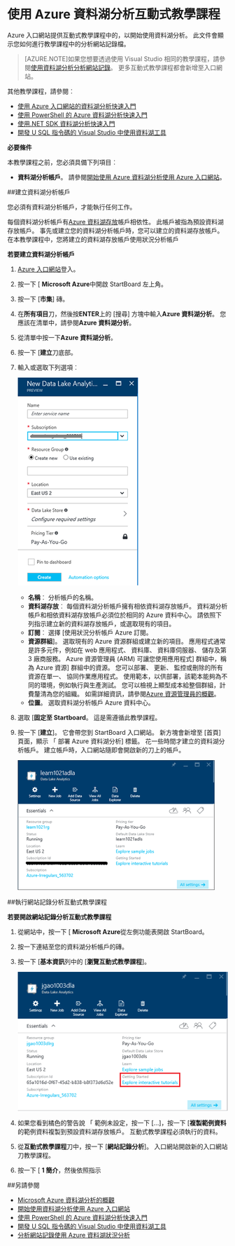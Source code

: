<properties 
   pageTitle="瞭解資料湖分析及 U SQL 使用互動式 Azure 入口網站的教學課程 |Azure" 
   description="快速開始學習資料湖分析及 U SQL。 " 
   services="data-lake-analytics" 
   documentationCenter="" 
   authors="edmacauley" 
   manager="jhubbard" 
   editor="cgronlun"/>
 
<tags
   ms.service="data-lake-analytics"
   ms.devlang="na"
   ms.topic="get-started-article"
   ms.tgt_pltfrm="na"
   ms.workload="big-data" 
   ms.date="05/16/2016"
   ms.author="edmaca"/>


# <a name="use-azure-data-lake-analytics-interactive-tutorials"></a>使用 Azure 資料湖分析互動式教學課程

Azure 入口網站提供互動式教學課程中的，以開始使用資料湖分析。 此文件會顯示您如何進行教學課程中的分析網站記錄檔。


>[AZURE.NOTE]如果您想要透過使用 Visual Studio 相同的教學課程，請參閱[使用資料湖分析分析網站記錄](data-lake-analytics-analyze-weblogs.md)。
>更多互動式教學課程都會新增至入口網站。


其他教學課程，請參閱︰

- [使用 Azure 入口網站的資料湖分析快速入門](data-lake-analytics-get-started-portal.md)
- [使用 PowerShell 的 Azure 資料湖分析快速入門](data-lake-analytics-get-started-powershell.md)
- [使用.NET SDK 資料湖分析快速入門](data-lake-analytics-get-started-net-sdk.md)
- [開發 U SQL 指令碼的 Visual Studio 中使用資料湖工具](data-lake-analytics-data-lake-tools-get-started.md) 

**必要條件**

本教學課程之前，您必須具備下列項目︰

- **資料湖分析帳戶**。  請參閱[開始使用 Azure 資料湖分析使用 Azure 入口網站](data-lake-analytics-get-started-portal.md)。

##<a name="create-data-lake-analytics-account"></a>建立資料湖分析帳戶 

您必須有資料湖分析帳戶，才能執行任何工作。

每個資料湖分析帳戶有[Azure 資料湖存放](../data-lake-store/data-lake-store-overview.md)帳戶相依性。  此帳戶被指為預設資料湖存放帳戶。  事先或建立您的資料湖分析帳戶時，您可以建立的資料湖存放帳戶。 在本教學課程中，您將建立的資料湖存放帳戶使用狀況分析帳戶

**若要建立資料湖分析帳戶**

1. [Azure 入口網站](https://portal.azure.com/signin/index/?Microsoft_Azure_Kona=true&Microsoft_Azure_DataLake=true&hubsExtension_ItemHideKey=AzureDataLake_BigStorage%2cAzureKona_BigCompute)登入。
2. 按一下 [ **Microsoft Azure**中開啟 StartBoard 左上角。
3. 按一下 [**市集**] 磚。  
3. 在**所有項目**刀，然後按**ENTER**上的 [搜尋] 方塊中輸入**Azure 資料湖分析**。 您應該在清單中，請參閱**Azure 資料湖分析**。
4. 從清單中按一下**Azure 資料湖分析**。
5. 按一下 [**建立**刀底部。
6. 輸入或選取下列選項︰

    ![Azure 資料湖分析入口網站刀](./media/data-lake-analytics-get-started-portal/data-lake-analytics-portal-create-adla.png)

    - **名稱**︰ 分析帳戶的名稱。
    - **資料湖存放**︰ 每個資料湖分析帳戶擁有相依資料湖存放帳戶。 資料湖分析帳戶和相依資料湖存放帳戶必須位於相同的 Azure 資料中心。 請依照下列指示建立新的資料湖存放帳戶，或選取現有的項目。
    - **訂閱**︰ 選擇 [使用狀況分析帳戶 Azure 訂閱。
    - **資源群組**]。 選取現有的 Azure 資源群組或建立新的項目。 應用程式通常是許多元件，例如在 web 應用程式、 資料庫、 資料庫伺服器、 儲存及第 3 廠商服務。 Azure 資源管理員 (ARM) 可讓您使用應用程式] 群組中，稱為 Azure 資源] 群組中的資源。 您可以部署、 更新、 監控或刪除的所有資源在單一、 協同作業應用程式。 使用範本，以供部署，該範本能夠為不同的環境，例如執行與生產測試。 您可以檢視上顯型成本給整個群組，計費釐清為您的組織。 如需詳細資訊，請參閱[Azure 資源管理員的概觀](azure-resource-manager/resource-group-overview.md)。 
    - **位置**。 選取資料湖分析帳戶 Azure 資料中心。 
7. 選取 [**固定至 Startboard**。 這是需遵循此教學課程。
8. 按一下 [**建立**]。 它會帶您到 StartBoard 入口網站。 新方塊會新增至 [首頁] 頁面，顯示 「 部署 Azure 資料湖分析] 標籤。 花一些時間才建立的資料湖分析帳戶。 建立帳戶時，入口網站隨即會開啟新的刀上的帳戶。

    ![Azure 資料湖分析入口網站刀](./media/data-lake-analytics-get-started-portal/data-lake-analytics-portal-blade.png)

##<a name="run-website-log-analysis-interactive-tutorial"></a>執行網站記錄分析互動式教學課程

**若要開啟網站記錄分析互動式教學課程**

1. 從網站中，按一下 [ **Microsoft Azure**從左側功能表開啟 StartBoard。
2. 按一下連結至您的資料湖分析帳戶的磚。
3. 按一下 [**基本資訊**列中的 [**瀏覽互動式教學課程**]。

    ![資料湖分析互動式教學課程](./media/data-lake-analytics-use-interactive-tutorials/data-lake-analytics-explore-interactive-tutorials.png)

4. 如果您看到橘色的警告說 「 範例未設定，按一下 [...]，按一下 [**複製範例資料**的範例資料複製到預設資料湖存放帳戶。 互動式教學課程必須執行的資料。
5. 從**互動式教學課程**刀中，按一下 [**網站記錄分析**]。 入口網站開啟新的入口網站刀教學課程。
5. 按一下 [ **1 簡介**，然後依照指示

##<a name="see-also"></a>另請參閱

- [Microsoft Azure 資料湖分析的概觀](data-lake-analytics-overview.md)
- [開始使用資料湖分析使用 Azure 入口網站](data-lake-analytics-get-started-portal.md)
- [使用 PowerShell 的 Azure 資料湖分析快速入門](data-lake-analytics-get-started-powershell.md)
- [開發 U SQL 指令碼的 Visual Studio 中使用資料湖工具](data-lake-analytics-data-lake-tools-get-started.md)
- [分析網站記錄使用 Azure 資料湖狀況分析](data-lake-analytics-analyze-weblogs.md)
